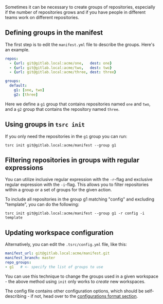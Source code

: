 Sometimes it can be necessary to create groups of repositories, especially if the number
of repositories grows and if you have people in different teams work on different repositories.

## Defining groups in the manifest

The first step is to edit the `manifest.yml` file to describe the groups. Here's an
example.

```yaml
repos:
  - {url: git@gitlab.local:acme/one,   dest: one}
  - {url: git@gitlab.local:acme/two,   dest: two}
  - {url: git@gitlab.local:acme/three, dest: three}

groups:
  default:
    g1: [one, two]
    g2: [three]
```

Here we define a `g1` group that contains repositories named `one` and `two`,
and a `g2` group that contains the repository named `three`.

## Using groups in `tsrc init`

If you only need the repositories in the `g1` group you can run:

```
tsrc init git@gitlab.local:acme/manifest --group g1
```

## Filtering repositories in groups with regular expressions

You can utilize inclusive regular expression with the `-r`-flag and 
exclusive regular expression with the `-i`-flag. This allows you to filter
repositories within a group or a set of groups for the given action.


To include all repositories in the group g1 matching "config" and excluding "template",
you can do the following:

```
tsrc init git@gitlab.local:acme/manifest --group g1 -r config -i template
```


## Updating workspace configuration

Alternatively, you can edit the `.tsrc/config.yml` file, like this:

```yaml
manifest_url: git@gitlab.local:acme/manifest.git
manifest_branch: master
repo_groups:
- g1   # <- specify the list of groups to use
```

You can use this technique to change the groups used in a given workspace -
the above method using `init` only works to *create* new workspaces.

The config file contains other configuration options, which should be
self-describing - if not, head over to the
[configurations format section](../ref/formats.md#workspace_configuration_file).
